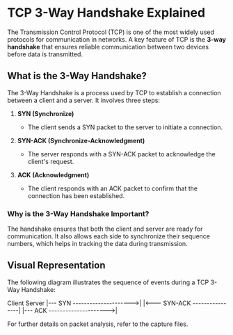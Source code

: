 # TCP 3-Way Handshake Explained

The Transmission Control Protocol (TCP) is one of the most widely used protocols for communication in networks. A key feature of TCP is the **3-way handshake** that ensures reliable communication between two devices before data is transmitted.

## What is the 3-Way Handshake?

The 3-Way Handshake is a process used by TCP to establish a connection between a client and a server. It involves three steps:

1. **SYN (Synchronize)**
   - The client sends a SYN packet to the server to initiate a connection.
   
2. **SYN-ACK (Synchronize-Acknowledgment)**
   - The server responds with a SYN-ACK packet to acknowledge the client's request.
   
3. **ACK (Acknowledgment)**
   - The client responds with an ACK packet to confirm that the connection has been established.

### Why is the 3-Way Handshake Important?

The handshake ensures that both the client and server are ready for communication. It also allows each side to synchronize their sequence numbers, which helps in tracking the data during transmission.

## Visual Representation

The following diagram illustrates the sequence of events during a TCP 3-Way Handshake:

Client Server |--- SYN --------------------->| |<--- SYN-ACK ----------------| |--- ACK --------------------->|


For further details on packet analysis, refer to the capture files.

